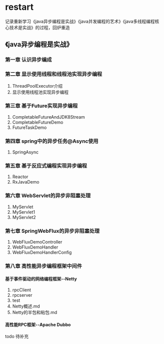 # restart
记录重新学习《java异步编程是实战》《java并发编程的艺术》《java多线程编程核心技术是实战》的过程，回炉重造

## 《java异步编程是实战》
### 第一章 认识异步编成
### 第二章 显示使用线程和线程池实现异步编程
1. ThreadPoolExecutor介绍
2. 显示使用线程池实现异步编程
### 第三章 基于Future实现异步编程
1. CompletableFutureAndJDK8Stream
2. CompletableFutureDemo
3. FutureTaskDemo
### 第四章 spring中的异步任务@Async使用
1. SpringAsync
### 第五章 基于反应式编程实现异步编程
1. Reactor
2. RxJavaDemo
### 第六章 WebServlet的异步非阻塞处理
1. MyServlet
2. MyServlet1
3. MyServlet2
### 第七章 SpringWebFlux的异步非阻塞处理
1. WebFluxDemoController
2. WebFluxDemoHandler
3. WebFluxDemoHandlerConfig
### 第八章 高性能异步编程框架中间件
#### 基于事件驱动的网络编程框架--Netty
1. rpcClient
2. rpcserver
3. test
4. Netty概述.md
5. Netty的半包和粘包.md
#### 高性能RPC框架--Apache Dubbo
todo 待补充